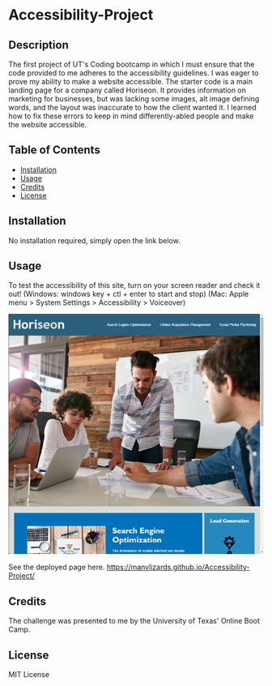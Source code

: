 # Accessibility-Project
## Description
The first project of UT's Coding bootcamp in which I must ensure that the code provided to me adheres to the accessibility guidelines. I was eager to prove my ability to make a website accessible.
The starter code is a main landing page for a company called Horiseon. It provides information on marketing for businesses, but was lacking some images, alt image defining words, and the layout was inaccurate to how the client wanted it. I learned how to fix these errors to keep in mind differently-abled people and make the website accessible.
## Table of Contents
- [Installation](#installation)
- [Usage](#usage)
- [Credits](#credits)
- [License](#license)

## Installation

No installation required, simply open the link below.

## Usage
To test the accessibility of this site, turn on your screen reader and check it out! (Windows: windows key + ctl + enter to start and stop) (Mac: Apple menu > System Settings > Accessibility > Voiceover)

![Project Page Screenshot](https://github.com/manyLizards/Accessibility-Project/blob/main/assets/images/Challenge-1-Screenshot.png "Challenge 1 Screenshot")

See the deployed page here. https://manylizards.github.io/Accessibility-Project/

## Credits

The challenge was presented to me by the University of Texas' Online Boot Camp.

## License

MIT License
